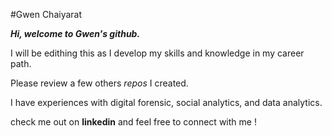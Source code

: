 #Gwen Chaiyarat

***Hi, welcome to Gwen's github.***

I will be edithing this as I develop my skills and knowledge in my career path. 

Please review a few others *repos* I created. 

I have experiences with digital forensic, social analytics, and data analytics. 

check me out on **linkedin** and feel free to connect with me !
